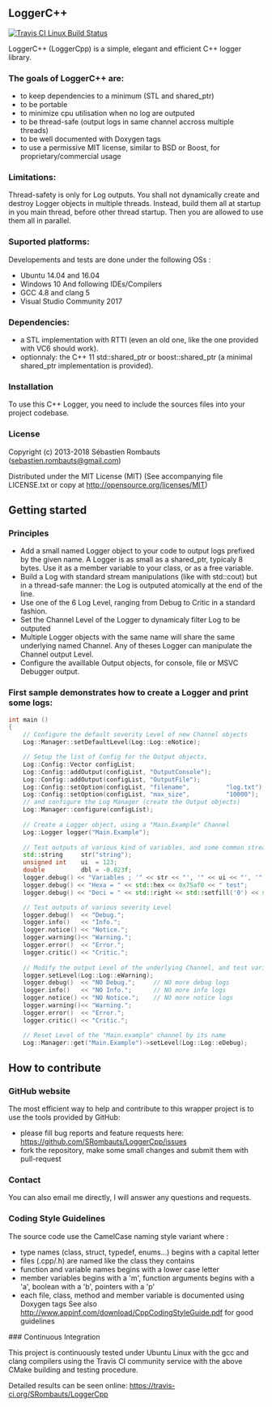 LoggerC++
---------

[![Travis CI Linux Build Status](https://travis-ci.org/SRombauts/LoggerCpp.svg)](https://travis-ci.org/SRombauts/LoggerCpp "Travis CI Linux Build Status")

LoggerC++ (LoggerCpp) is a simple, elegant and efficient C++ logger library.

### The goals of LoggerC++ are:

- to keep dependencies to a minimum (STL and shared_ptr)
- to be portable
- to minimize cpu utilisation when no log are outputed
- to be thread-safe (output logs in same channel accross multiple threads)
- to be well documented with Doxygen tags
- to use a permissive MIT license, similar to BSD or Boost, for proprietary/commercial usage

### Limitations:

Thread-safety is only for Log outputs.
You shall not dynamically create and destroy Logger objects in multiple threads.
Instead, build them all at startup in you main thread, before other thread startup.
Then you are allowed to use them all in parallel.

### Suported platforms:

Developements and tests are done under the following OSs :
- Ubuntu 14.04 and 16.04
- Windows 10
And following IDEs/Compilers
- GCC 4.8 and clang 5
- Visual Studio Community 2017

### Dependencies:

- a STL implementation with RTTI (even an old one, like the one provided with VC6 should work).
- optionnaly: the C++ 11 std::shared_ptr or boost::shared_ptr (a minimal shared_ptr implementation is provided).

### Installation

To use this C++ Logger, you need to include the sources files into your project codebase.

### License

Copyright (c) 2013-2018 Sébastien Rombauts (sebastien.rombauts@gmail.com)

Distributed under the MIT License (MIT) (See accompanying file LICENSE.txt
or copy at http://opensource.org/licenses/MIT)

## Getting started
### Principles

- Add a small named Logger object to your code to output logs prefixed by the given name.
A Logger is as small as a shared_ptr, typicaly 8 bytes.
Use it as a member variable to your class, or as a free variable.
- Build a Log with standard stream manipulations (like with std::cout)
but in a thread-safe manner: the Log is outputed atomically at the end of the line.
- Use one of the 6 Log Level, ranging from Debug to Critic in a standard fashion.
- Set the Channel Level of the Logger to dynamicaly filter Log to be outputed
- Multiple Logger objects with the same name will share the same underlying named Channel.
Any of theses Logger can manipulate the Channel output Level.
- Configure the availlable Output objects, for console, file or MSVC Debugger output.

### First sample demonstrates how to create a Logger and print some logs:

```C++
int main ()
{
    // Configure the default severity Level of new Channel objects
    Log::Manager::setDefaultLevel(Log::Log::eNotice);

    // Setup the list of Config for the Output objects,
    Log::Config::Vector configList;
    Log::Config::addOutput(configList, "OutputConsole");
    Log::Config::addOutput(configList, "OutputFile");
    Log::Config::setOption(configList, "filename",          "log.txt");
    Log::Config::setOption(configList, "max_size",          "10000");
    // and configure the Log Manager (create the Output objects)
    Log::Manager::configure(configList);
    
    // Create a Logger object, using a "Main.Example" Channel
    Log::Logger logger("Main.Example");
    
    // Test outputs of various kind of variables, and some common stream manipulations.
    std::string     str("string");
    unsigned int    ui  = 123;
    double          dbl = -0.023f;
    logger.debug() << "Variables ; '" << str << "', '" << ui << "', '" << dbl << "'";
    logger.debug() << "Hexa = " << std::hex << 0x75af0 << " test";
    logger.debug() << "Deci = " << std::right << std::setfill('0') << std::setw(8) << 76035 << " test";

    // Test outputs of various severity Level
    logger.debug()  << "Debug.";
    logger.info()   << "Info.";
    logger.notice() << "Notice.";
    logger.warning()<< "Warning.";
    logger.error()  << "Error.";
    logger.critic() << "Critic.";
    
    // Modify the output Level of the underlying Channel, and test various severity Level again
    logger.setLevel(Log::Log::eWarning);
    logger.debug()  << "NO Debug.";     // NO more debug logs
    logger.info()   << "NO Info.";      // NO more info logs
    logger.notice() << "NO Notice.";    // NO more notice logs
    logger.warning()<< "Warning.";
    logger.error()  << "Error.";
    logger.critic() << "Critic.";

    // Reset Level of the "Main.example" channel by its name
    Log::Manager::get("Main.Example")->setLevel(Log::Log::eDebug);
```

## How to contribute
### GitHub website
The most efficient way to help and contribute to this wrapper project is to
use the tools provided by GitHub:
- please fill bug reports and feature requests here: https://github.com/SRombauts/LoggerCpp/issues
- fork the repository, make some small changes and submit them with pull-request

### Contact
You can also email me directly, I will answer any questions and requests.

### Coding Style Guidelines
The source code use the CamelCase naming style variant where :
- type names (class, struct, typedef, enums...) begins with a capital letter
- files (.cpp/.h) are named like the class they contains
- function and variable names begins with a lower case letter
- member variables begins with a 'm', function arguments begins with a 'a', boolean with a 'b', pointers with a 'p'
- each file, class, method and member variable is documented using Doxygen tags
See also http://www.appinf.com/download/CppCodingStyleGuide.pdf for good guidelines

### Continuous Integration

This project is continuously tested under Ubuntu Linux with the gcc and clang compilers
using the Travis CI community service with the above CMake building and testing procedure.

Detailed results can be seen online: https://travis-ci.org/SRombauts/LoggerCpp
